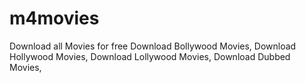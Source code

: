 # m4movies
Download all Movies for free Download Bollywood Movies, Download Hollywood Movies, Download Lollywood Movies, Download Dubbed Movies,
